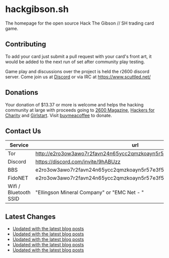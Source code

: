 # hackgibson.sh
The homepage for the open source Hack The Gibson // SH trading card game.


## Contributing

To add your card just submit a pull request with your card's front art, it would be added to the next run of set after community play testing.

Game play and discussions over the project is held the r2600 discord server. Come join us at [Discord](https://discord.com/invite/9hABUzz) or via IRC at https://www.scuttled.net/


## Donations

Your donation of $13.37 or more is welcome and helps the hacking community at large with proceeds going to [2600 Magazine](https://2600.com/), [Hackers for Charity](https://hackersforcharity.org) and [Girlstart](https://girlstart.org).  Visit [buymeacoffee](https://www.buymeacoffee.com/hackgibson.sh) to donate.


## Contact Us

Service | url
-|-
Tor | http://e2ro3ow3awo7r2favn24n65ycc2qmzkoayn5r57e3f56nvjwdcgg32ad.onion
Discord | https://discord.com/invite/9hABUzz
BBS | e2ro3ow3awo7r2favn24n65ycc2qmzkoayn5r57e3f56nvjwdcgg32ad.onion:23
FidoNET | e2ro3ow3awo7r2favn24n65ycc2qmzkoayn5r57e3f56nvjwdcgg32ad.onion:24554
Wifi / Bluetooth SSID | "Ellingson Mineral Company" or "EMC Net - <fidonet address>"

## Latest Changes
<!-- BLOG-POST-LIST:START -->
- [Updated with the latest blog posts](https://github.com/DFW2600/hackgibson.sh/commit/ad6908c9fb596c0fa920a9fef24aa42447e2dbc7)
- [Updated with the latest blog posts](https://github.com/DFW2600/hackgibson.sh/commit/ae84fca5b67f754188a6da42b9334ca7376fed50)
- [Updated with the latest blog posts](https://github.com/DFW2600/hackgibson.sh/commit/7d981241a0b42c7e4512393fcb1f2910157ff222)
- [Updated with the latest blog posts](https://github.com/DFW2600/hackgibson.sh/commit/967dbb6fb6723d9e90e0a5b72a76857c549f914c)
- [Updated with the latest blog posts](https://github.com/DFW2600/hackgibson.sh/commit/e020a16ea2426272a3f9f6a63c3410d8ee472430)
<!-- BLOG-POST-LIST:END -->
